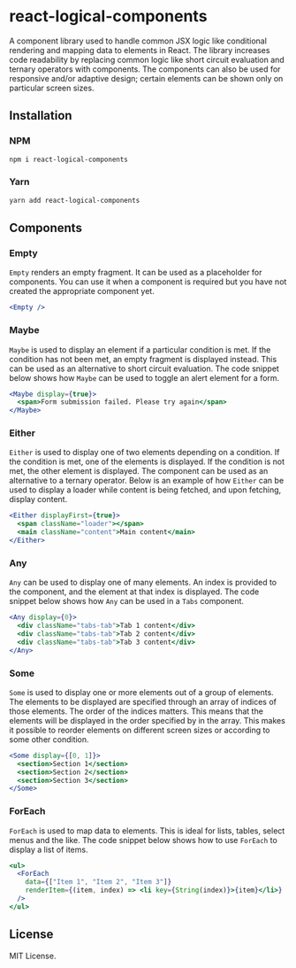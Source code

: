 # react-logical-components

A component library used to handle common JSX logic like conditional rendering and mapping data to elements in React. The library increases code readability by replacing common logic like short circuit evaluation and ternary operators with components. The components can also be used for responsive and/or adaptive design; certain elements can be shown only on particular screen sizes.

## Installation

### NPM

```bash
npm i react-logical-components
```

### Yarn

```bash
yarn add react-logical-components
```

## Components

### Empty

`Empty` renders an empty fragment. It can be used as a placeholder for components. You can use it when a component is required but you have not created the appropriate component yet.

```jsx
<Empty />
```

### Maybe

`Maybe` is used to display an element if a particular condition is met. If the condition has not been met, an empty fragment is displayed instead. This can be used as an alternative to short circuit evaluation. The code snippet below shows how `Maybe` can be used to toggle an alert element for a form.

```jsx
<Maybe display={true}>
  <span>Form submission failed. Please try again</span>
</Maybe>
```

### Either

`Either` is used to display one of two elements depending on a condition. If the condition is met, one of the elements is displayed. If the condition is not met, the other element is displayed. The component can be used as an alternative to a ternary operator. Below is an example of how `Either` can be used to display a loader while content is being fetched, and upon fetching, display content.

```jsx
<Either displayFirst={true}>
  <span className="loader"></span>
  <main className="content">Main content</main>
</Either>
```

### Any

`Any` can be used to display one of many elements. An index is provided to the component, and the element at that index is displayed. The code snippet below shows how `Any` can be used in a `Tabs` component.

```jsx
<Any display={0}>
  <div className="tabs-tab">Tab 1 content</div>
  <div className="tabs-tab">Tab 2 content</div>
  <div className="tabs-tab">Tab 3 content</div>
</Any>
```

### Some

`Some` is used to display one or more elements out of a group of elements. The elements to be displayed are specified through an array of indices of those elements. The order of the indices matters. This means that the elements will be displayed in the order specified by in the array. This makes it possible to reorder elements on different screen sizes or according to some other condition.

```jsx
<Some display={[0, 1]}>
  <section>Section 1</section>
  <section>Section 2</section>
  <section>Section 3</section>
</Some>
```

### ForEach

`ForEach` is used to map data to elements. This is ideal for lists, tables, select menus and the like. The code snippet below shows how to use `ForEach` to display a list of items.

```jsx
<ul>
  <ForEach
    data={["Item 1", "Item 2", "Item 3"]}
    renderItem={(item, index) => <li key={String(index)}>{item}</li>}
  />
</ul>
```

## License

MIT License.

